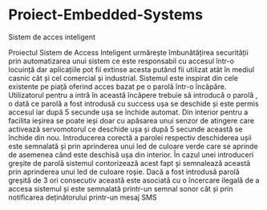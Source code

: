 # Proiect-Embedded-Systems
Sistem de acces inteligent

Proiectul Sistem de Access Inteligent urmărește îmbunătățirea securității prin automatizarea unui 
sistem ce este responsabil cu accesul într-o locuință dar aplicațiile pot fii extinse acesta putând fii 
utilizat atât în mediul casnic cât și cel comercial și industrial. 
 Sistemul este inspirat din cele existente pe piață oferind acces bazat pe o parolă într-o încăpăre.
 Utilizatorul pentru a intră în această încăpere trebuie să introducă o parolă , o dată ce parolă a fost 
introdusă cu success ușa se deschide și este permis accesul iar după 5 secunde ușa se închide 
automat.
 Din interior pentru a facilita ieșirea se poate ieși doar cu apăsarea unui senzor de atingere care 
activează servomotorul ce deschide ușa și după 5 secunde această se închide din nou.
 Introducerea corectă a parolei respectiv deschiderea ușii este semnalată și prin aprinderea unui led 
de culoare verde care se aprinde de asemenea când este deschisă ușa din interior.
 În cazul unei introduceri greșite de parolă sistemul contorizează acest fapt și semnalează această 
prin aprinderea unui led de culoare roșie.
 Dacă a fost introdusă parolă greșită de 3 ori consecutiv această este asociată cu o încercare ilegală 
de a accesa sistemul și este semnalată printr-un semnal sonor cât și prin notificarea deținătorului 
printr-un mesaj SMS
